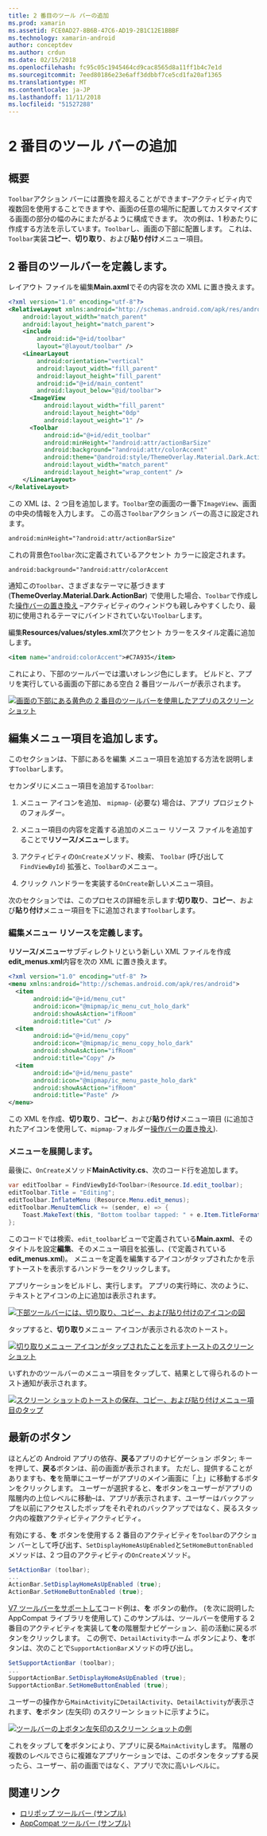 ```yaml
---
title: 2 番目のツール バーの追加
ms.prod: xamarin
ms.assetid: FCE0AD27-8B6B-47C6-AD19-2B1C12E1BBBF
ms.technology: xamarin-android
author: conceptdev
ms.author: crdun
ms.date: 02/15/2018
ms.openlocfilehash: fc95c05c1945464cd9cac8565d8a11ff1b4c7e1d
ms.sourcegitcommit: 7eed80186e23e6aff3ddbbf7ce5cd1fa20af1365
ms.translationtype: MT
ms.contentlocale: ja-JP
ms.lasthandoff: 11/11/2018
ms.locfileid: "51527288"
---
```

# <a name="adding-a-second-toolbar"></a>2 番目のツール バーの追加


## <a name="overview"></a>概要 

`Toolbar`アクション バーには置換を超えることができます&ndash;アクティビティ内で複数回を使用することできますや、画面の任意の場所に配置してカスタマイズする画面の部分の幅のみにまたがるように構成できます。 次の例は、1 秒あたりに作成する方法を示しています。`Toolbar`し、画面の下部に配置します。 これは、`Toolbar`実装**コピー**、**切り取り**、および**貼り付け**メニュー項目。 


## <a name="define-the-second-toolbar"></a>2 番目のツールバーを定義します。 

レイアウト ファイルを編集**Main.axml**でその内容を次の XML に置き換えます。

```xml
<?xml version="1.0" encoding="utf-8"?>
<RelativeLayout xmlns:android="http://schemas.android.com/apk/res/android"
    android:layout_width="match_parent"
    android:layout_height="match_parent">
    <include
        android:id="@+id/toolbar"
        layout="@layout/toolbar" />
    <LinearLayout
        android:orientation="vertical"
        android:layout_width="fill_parent"
        android:layout_height="fill_parent"
        android:id="@+id/main_content"
        android:layout_below="@id/toolbar">
      <ImageView
          android:layout_width="fill_parent"
          android:layout_height="0dp"
          android:layout_weight="1" />
      <Toolbar
          android:id="@+id/edit_toolbar"
          android:minHeight="?android:attr/actionBarSize"
          android:background="?android:attr/colorAccent"
          android:theme="@android:style/ThemeOverlay.Material.Dark.ActionBar"
          android:layout_width="match_parent"
          android:layout_height="wrap_content" />
    </LinearLayout>
</RelativeLayout>
```

この XML は、2 つ目を追加します。`Toolbar`空の画面の一番下`ImageView`、画面の中央の情報を入力します。 この高さ`Toolbar`アクション バーの高さに設定されます。 

```xml
android:minHeight="?android:attr/actionBarSize"
```

これの背景色`Toolbar`次に定義されているアクセント カラーに設定されます。

```xml
android:background="?android:attr/colorAccent
```

通知この`Toolbar`、さまざまなテーマに基づきます (**ThemeOverlay.Material.Dark.ActionBar**) で使用した場合、`Toolbar`で作成した[操作バーの置き換え](~/android/user-interface/controls/tool-bar/replacing-the-action-bar.md) &ndash;アクティビティのウィンドウも親しみやすくしたり、最初に使用されるテーマにバインドされていない`Toolbar`します。

編集**Resources/values/styles.xml**次アクセント カラーをスタイル定義に追加します。 

```xml
<item name="android:colorAccent">#C7A935</item>
```

これにより、下部のツールバーでは濃いオレンジ色にします。 ビルドと、アプリを実行している画面の下部にある空白 2 番目ツールバーが表示されます。 

[![画面の下部にある黄色の 2 番目のツールバーを使用したアプリのスクリーン ショット](adding-a-second-toolbar-images/01-second-toolbar-sml.png)](adding-a-second-toolbar-images/01-second-toolbar.png#lightbox)


 
## <a name="add-edit-menu-items"></a>編集メニュー項目を追加します。 

このセクションは、下部にあるを編集 メニュー項目を追加する方法を説明します`Toolbar`します。 

セカンダリにメニュー項目を追加する`Toolbar`: 

1.  メニュー アイコンを追加、 `mipmap-` (必要な) 場合は、アプリ プロジェクトのフォルダー。

2.  メニュー項目の内容を定義する追加のメニュー リソース ファイルを追加することで**リソース/メニュー**します。 

3.  アクティビティの`OnCreate`メソッド、検索、 `Toolbar` (呼び出して`FindViewById`) 拡張と、`Toolbar`のメニュー。

4.  クリック ハンドラーを実装する`OnCreate`新しいメニュー項目。 

次のセクションでは、このプロセスの詳細を示します:**切り取り**、**コピー**、および**貼り付け**メニュー項目を下に追加されます`Toolbar`します。 



### <a name="define-the-edit-menu-resource"></a>編集メニュー リソースを定義します。

**リソース/メニュー**サブディレクトリという新しい XML ファイルを作成**edit_menus.xml**内容を次の XML に置き換えます。

```xml
<?xml version="1.0" encoding="utf-8" ?>
<menu xmlns:android="http://schemas.android.com/apk/res/android">
  <item
       android:id="@+id/menu_cut"
       android:icon="@mipmap/ic_menu_cut_holo_dark"
       android:showAsAction="ifRoom"
       android:title="Cut" />
  <item
       android:id="@+id/menu_copy"
       android:icon="@mipmap/ic_menu_copy_holo_dark"
       android:showAsAction="ifRoom"
       android:title="Copy" />
  <item
       android:id="@+id/menu_paste"
       android:icon="@mipmap/ic_menu_paste_holo_dark"
       android:showAsAction="ifRoom"
       android:title="Paste" />
</menu>
```

この XML を作成、**切り取り**、**コピー**、および**貼り付け**メニュー項目 (に追加されたアイコンを使用して、`mipmap-`フォルダー[操作バーの置き換え](~/android/user-interface/controls/tool-bar/replacing-the-action-bar.md)).



### <a name="inflate-the-menus"></a>メニューを展開します。

最後に、`OnCreate`メソッド**MainActivity.cs**、次のコード行を追加します。 

```csharp
var editToolbar = FindViewById<Toolbar>(Resource.Id.edit_toolbar);
editToolbar.Title = "Editing";
editToolbar.InflateMenu (Resource.Menu.edit_menus);
editToolbar.MenuItemClick += (sender, e) => {
    Toast.MakeText(this, "Bottom toolbar tapped: " + e.Item.TitleFormatted, ToastLength.Short).Show();
};
```

このコードでは検索、`edit_toolbar`ビューで定義されている**Main.axml**、そのタイトルを設定**編集**、そのメニュー項目を拡張し、(で定義されている**edit_menus.xml**)。 メニューを定義を編集するアイコンがタップされたかを示すトーストを表示するハンドラーをクリックします。 

アプリケーションをビルドし、実行します。 アプリの実行時に、次のように、テキストとアイコンの上に追加は表示されます。 

[![下部ツールバーには、切り取り、コピー、および貼り付けのアイコンの図](adding-a-second-toolbar-images/02-bottom-toolbar-sml.png)](adding-a-second-toolbar-images/02-bottom-toolbar.png#lightbox)

タップすると、**切り取り**メニュー アイコンが表示される次のトースト。 

[![切り取りメニュー アイコンがタップされたことを示すトーストのスクリーン ショット](adding-a-second-toolbar-images/03-bottom-tapped-sml.png)](adding-a-second-toolbar-images/03-bottom-tapped.png#lightbox)

いずれかのツールバーのメニュー項目をタップして、結果として得られるのトースト通知が表示されます。 

[![スクリーン ショットのトーストの保存、コピー、および貼り付けメニュー項目のタップ](adding-a-second-toolbar-images/04-menu-action-sml.png)](adding-a-second-toolbar-images/04-menu-action.png#lightbox)



## <a name="the-up-button"></a>最新のボタン 

ほとんどの Android アプリの依存、**戻る**アプリのナビゲーション ボタン; キーを押して、**戻る**ボタンは、前の画面が表示されます。
ただし、提供することがありますも、**を**を簡単にユーザーがアプリのメイン画面に「上」に移動するボタンをクリックします。 ユーザーが選択すると、**を**ボタンをユーザーがアプリの階層内の上位レベルに移動&ndash;は、アプリが表示されます、ユーザーはバックアップを以前にアクセスしたポップをそれぞれのバックアップではなく、戻るスタック内の複数アクティビティアクティビティ。 

有効にする、**を** ボタンを使用する 2 番目のアクティビティを`Toolbar`のアクション バーとして呼び出す、`SetDisplayHomeAsUpEnabled`と`SetHomeButtonEnabled`メソッドは、2 つ目のアクティビティの`OnCreate`メソッド。

```csharp
SetActionBar (toolbar);
...
ActionBar.SetDisplayHomeAsUpEnabled (true);
ActionBar.SetHomeButtonEnabled (true);
```

[V7 ツールバーをサポートして](https://developer.xamarin.com/samples/monodroid/Supportv7/AppCompat/Toolbar/)コード例は、**を** ボタンの動作。 (を次に説明した AppCompat ライブラリを使用して) このサンプルは、ツールバーを使用する 2 番目のアクティビティを実装して**を**の階層型ナビゲーション、前の活動に戻るボタンをクリックします。 この例で、`DetailActivity`ホーム ボタンにより、**を**ボタンは、次のことで`SupportActionBar`メソッドの呼び出し。 

```csharp
SetSupportActionBar (toolbar);
...
SupportActionBar.SetDisplayHomeAsUpEnabled (true);
SupportActionBar.SetHomeButtonEnabled (true);
```

ユーザーの操作から`MainActivity`に`DetailActivity`、`DetailActivity`が表示されます、**を**ボタン (左矢印) のスクリーン ショットに示すように。

[![ツールバーの上ボタン左矢印のスクリーン ショットの例](adding-a-second-toolbar-images/05-up-button-sml.png)](adding-a-second-toolbar-images/05-up-button.png#lightbox)

これをタップして**を**ボタンにより、アプリに戻る`MainActivity`します。 階層の複数のレベルでさらに複雑なアプリケーションでは、このボタンをタップする戻ったら、ユーザー、前の画面ではなく、アプリで次に高いレベルに。 



## <a name="related-links"></a>関連リンク

- [ロリポップ ツールバー (サンプル)](https://developer.xamarin.com/samples/monodroid/android5.0/Toolbar/)
- [AppCompat ツールバー (サンプル)](https://developer.xamarin.com/samples/monodroid/Supportv7/AppCompat/Toolbar/)
